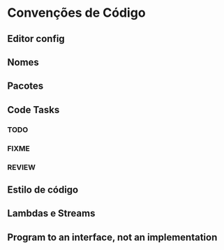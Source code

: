 # Convenções de Código

## Editor config
 
## Nomes

## Pacotes

## Code Tasks

### TODO

### FIXME

### REVIEW

## Estilo de código

## Lambdas e Streams

## Program to an interface, not an implementation